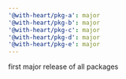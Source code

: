 ```yaml
---
'@with-heart/pkg-a': major
'@with-heart/pkg-b': major
'@with-heart/pkg-c': major
'@with-heart/pkg-d': major
'@with-heart/pkg-e': major
---
```


first major release of all packages
